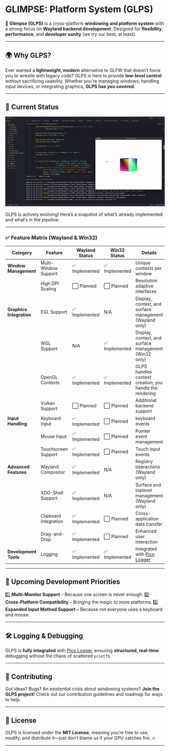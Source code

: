 # GLIMPSE: Platform System (GLPS)

🚀 **Glimpse (GLPS)** is a cross-platform **windowing and platform system** with a strong focus on **Wayland backend development**. Designed for **flexibility**, **performance**, and **developer sanity** (we try our best, at least).

---

## 🌍 Why GLPS?

Ever wanted a **lightweight, modern** alternative to GLFW that doesn’t force you to wrestle with legacy code? GLPS is here to provide **low-level control** without sacrificing usability. Whether you're managing windows, handling input devices, or integrating graphics, **GLPS has you covered**.

---

## 📌 Current Status

![Wayland Support](preview.gif)

GLPS is actively evolving! Here’s a snapshot of what’s already implemented and what’s in the pipeline:

---

### ✅ **Feature Matrix (Wayland & Win32)**

| **Category**           | **Feature**               | **Wayland Status** | **Win32 Status** | **Details**                                                                 |
|------------------------|---------------------------|--------------------|------------------|-----------------------------------------------------------------------------|
| **Window Management**  | Multi-Window Support      | ✅ Implemented     | ✅ Implemented   | Unique contexts per window                                                  |
|                        | High DPI Scaling          | ⬜ Planned         | ⬜ Planned       | Resolution adaptive interfaces                                              |
| **Graphics Integration** | EGL Support             | ✅ Implemented     | N/A              | Display, context, and surface management (Wayland only)                     |
|                        | WGL Support              | N/A                | ✅ Implemented   | Display, context, and surface management (Win32 only)                       |
|                        | OpenGL Contexts          | ✅ Implemented     | ✅ Implemented   | GLPS handles context creation; you handle the rendering                     |
|                        | Vulkan Support           | ⬜ Planned         | ⬜ Planned       | Additional backend support                                                  |
| **Input Handling**     | Keyboard Input           | ✅ Implemented     | ⬜ Planned       | keyboard events                                                     |
|                        | Mouse Input              | ✅ Implemented     | ⬜ Planned       | Pointer event management                                                    |
|                        | Touchscreen Support      | ✅ Implemented     | ⬜ Planned       | Touch input events                                                          |
| **Advanced Features**  | Wayland Compositor       | ✅ Implemented     | N/A              | Registry interactions (Wayland only)                                        |
|                        | XDG-Shell Support        | ✅ Implemented     | N/A              | Surface and toplevel management (Wayland only)                              |
|                        | Clipboard Integration    | ✅ Implemented     | ⬜ Planned       | Cross-application data transfer                                             |
|                        | Drag-and-Drop            | ✅ Implemented     | ⬜ Planned       | Enhanced user interaction                                                   |
| **Development Tools**  | Logging                  | ✅ Implemented     | ✅ Implemented   | Integrated with [Pico Logger](https://github.com/YASSINE-AA/Pico-Logger)    |

---

## 🔮 Upcoming Development Priorities

1️⃣ **Multi-Monitor Support** – Because one screen is never enough.
2️⃣ **Cross-Platform Compatibility** – Bringing the magic to more platforms.
3️⃣ **Expanded Input Method Support** – Because not everyone uses a keyboard and mouse.

---

## 🛠️ Logging & Debugging

GLPS is **fully integrated** with [Pico Logger](https://github.com/YASSINE-AA/Pico-Logger), ensuring **structured, real-time** debugging without the chaos of scattered `printf`s.

---

## 🤝 Contributing

Got ideas? Bugs? An existential crisis about windowing systems? **Join the GLPS project!** Check out our contribution guidelines and roadmap for ways to help.

---

## 📜 License

GLPS is licensed under the **MIT License**, meaning you’re free to use, modify, and distribute it—just don’t blame us if your GPU catches fire. 🔥

---

